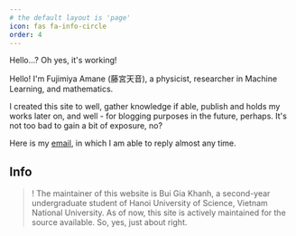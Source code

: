 ```yaml
---
# the default layout is 'page'
icon: fas fa-info-circle
order: 4
---
```

Hello...? Oh yes, it's working!

Hello! I'm Fujimiya Amane (藤宮天音), a physicist, researcher in Machine Learning, and mathematics. 

I created this site to well, gather knowledge if able, publish and holds my works later on, and well - for blogging purposes in the future, perhaps. It's not too bad to gain a bit of exposure, no? 

Here is my [email](mailto:fujimiyaamane@outlook.com), in which I am able to reply almost any time. 

## Info
>! The maintainer of this website is Bui Gia Khanh, a second-year undergraduate student of Hanoi University of Science, Vietnam National University. As of now, this site is actively maintained for the source available. So, yes, just about right. 
